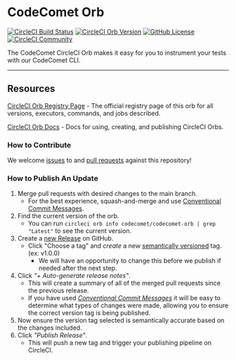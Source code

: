 # CodeComet Orb


[![CircleCI Build Status](https://circleci.com/gh/codecomet-io/codecomet-orb.svg?style=shield "CircleCI Build Status")](https://circleci.com/gh/codecomet-io/codecomet-orb) [![CircleCI Orb Version](https://badges.circleci.com/orbs/codecomet/codecomet-orb.svg)](https://circleci.com/developer/orbs/orb/codecomet/codecomet-orb) [![GitHub License](https://img.shields.io/badge/license-MIT-lightgrey.svg)](https://raw.githubusercontent.com/codecomet-io/codecomet-orb/master/LICENSE) [![CircleCI Community](https://img.shields.io/badge/community-CircleCI%20Discuss-343434.svg)](https://discuss.circleci.com/c/ecosystem/orbs)


The CodeComet CircleCI Orb makes it easy for you to instrument your tests with our
CodeComet CLI.

---

## Resources

[CircleCI Orb Registry Page](https://circleci.com/developer/orbs/orb/codecomet/codecomet-orb) - The official registry page of this orb for all versions, executors, commands, and jobs described.

[CircleCI Orb Docs](https://circleci.com/docs/orb-intro/#section=configuration) - Docs for using, creating, and publishing CircleCI Orbs.

### How to Contribute

We welcome [issues](https://github.com/codecomet-io/codecomet-orb/issues) to and [pull requests](https://github.com/codecomet-io/codecomet-orb/pulls) against this repository!

### How to Publish An Update
1. Merge pull requests with desired changes to the main branch.
    - For the best experience, squash-and-merge and use [Conventional Commit Messages](https://conventionalcommits.org/).
2. Find the current version of the orb.
    - You can run `circleci orb info codecomet/codecomet-orb | grep "Latest"` to see the current version.
3. Create a [new Release](https://github.com/codecomet-io/codecomet-orb/releases/new) on GitHub.
    - Click "Choose a tag" and _create_ a new [semantically versioned](http://semver.org/) tag. (ex: v1.0.0)
      - We will have an opportunity to change this before we publish if needed after the next step.
4.  Click _"+ Auto-generate release notes"_.
    - This will create a summary of all of the merged pull requests since the previous release.
    - If you have used _[Conventional Commit Messages](https://conventionalcommits.org/)_ it will be easy to determine what types of changes were made, allowing you to ensure the correct version tag is being published.
5. Now ensure the version tag selected is semantically accurate based on the changes included.
6. Click _"Publish Release"_.
    - This will push a new tag and trigger your publishing pipeline on CircleCI.